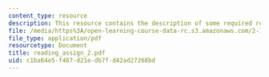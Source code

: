 ```yaml
---
content_type: resource
description: This resource contains the description of some required readings.
file: /media/https%3A/open-learning-course-data-rc.s3.amazonaws.com/2-141-modeling-and-simulation-of-dynamic-systems-fall-2006/c1ba64e5f467d21edb7fd42ad27268bd_reading_assign_2.pdf
file_type: application/pdf
resourcetype: Document
title: reading_assign_2.pdf
uid: c1ba64e5-f467-d21e-db7f-d42ad27268bd
---
```

